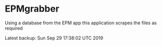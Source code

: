 # EPMgrabber
Using a database from the EPM app this application scrapes the files as required


Latest backup: Sun Sep 29 17:38:02 UTC 2019
